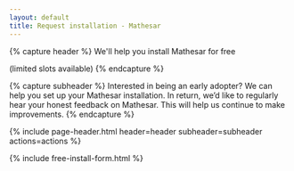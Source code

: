 ```yaml
---
layout: default
title: Request installation - Mathesar
---
```


{% capture header %}
We'll help you install Mathesar for free

(limited slots available)
{% endcapture %}

{% capture subheader %}
Interested in being an early adopter? We can help you set up your Mathesar installation.
In return, we’d like to regularly hear your honest feedback on Mathesar. This will help us continue to make improvements.
{% endcapture %}

{% include page-header.html header=header subheader=subheader actions=actions %}

{% include free-install-form.html %}